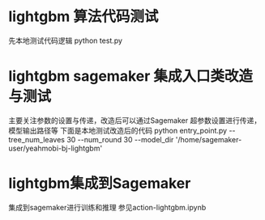 # lightgbm 算法代码测试
先本地测试代码逻辑
python test.py

# lightgbm sagemaker 集成入口类改造与测试
主要关注参数的设置与传递，改造后可以通过Sagemaker 超参数设置进行传递，模型输出路径等
下面是本地测试改造后的代码
python entry_point.py --tree_num_leaves 30 --num_round 30 --model_dir '/home/sagemaker-user/yeahmobi-bj-lightgbm'

# lightgbm集成到Sagemaker
集成到sagemaker进行训练和推理
参见action-lightgbm.ipynb